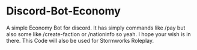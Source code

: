 # Discord-Bot-Economy
A simple Economy Bot for discord. It has simply commands like /pay but also some like /create-faction or /nationinfo so yeah. I hope your wish is in there. This Code will also be used for Stormworks Roleplay.
